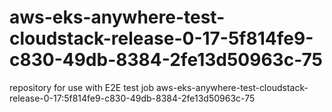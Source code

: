 # aws-eks-anywhere-test-cloudstack-release-0-17-5f814fe9-c830-49db-8384-2fe13d50963c-75
repository for use with E2E test job aws-eks-anywhere-test-cloudstack-release-0-17:5f814fe9-c830-49db-8384-2fe13d50963c-75

